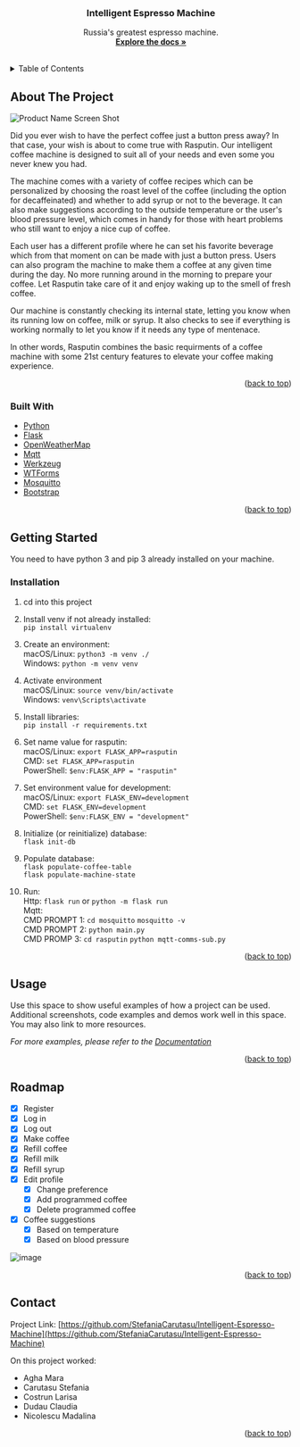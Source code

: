 <div id="top"></div>

<!-- PROJECT LOGO -->
<br />
<div align="center">
<h3 align="center">Intelligent Espresso Machine</h3>

  <p align="center">
    Russia's greatest espresso machine.
    <br />
    <a href="https://github.com/StefaniaCarutasu/Intelligent-Espresso-Machine"><strong>Explore the docs »</strong></a>
    <br />
    <br />
  </p>
</div>



<!-- TABLE OF CONTENTS -->
<details>
  <summary>Table of Contents</summary>
  <ol>
    <li>
      <a href="#about-the-project">About The Project</a>
      <ul>
        <li><a href="#built-with">Built With</a></li>
      </ul>
    </li>
    <li>
      <a href="#getting-started">Getting Started</a>
      <ul>
        <li><a href="#prerequisites">Prerequisites</a></li>
        <li><a href="#installation">Installation</a></li>
      </ul>
    </li>
    <li><a href="#usage">Usage</a></li>
    <li><a href="#roadmap">Roadmap</a></li>
    <li><a href="#contact">Contact</a></li>
  </ol>
</details>



<!-- ABOUT THE PROJECT -->
## About The Project

![Product Name Screen Shot](https://user-images.githubusercontent.com/62221313/151992718-1631c628-1cfa-4602-8fdb-04ef52ebabee.png)

Did you ever wish to have the perfect coffee just a button press away? In that case, your wish is about to come true with Rasputin. Our intelligent coffee machine is designed to suit all of your needs and even some you never knew you had.

The machine comes with a variety of coffee recipes which can be personalized by choosing the roast level of the coffee (including the option for decaffeinated) and whether to add syrup or not to the beverage. It can also make suggestions according to the outside temperature or the user's blood pressure level, which comes in handy for those with heart problems who still want to enjoy a nice cup of coffee.

Each user has a different profile where he can set his favorite beverage which from that moment on can be made with just a button press. Users can also program the machine to make them a coffee at any given time during the day. No more running around in the morning to prepare your coffee. Let Rasputin take care of it and enjoy waking up to the smell of fresh coffee.

Our machine is constantly checking its internal state, letting you know when its running low on coffee, milk or syrup. It also checks to see if everything is working normally to let you know if it needs any type of mentenace.

In other words, Rasputin combines the basic requirments of a coffee machine with some 21st century features to elevate your coffee making experience.

<p align="right">(<a href="#top">back to top</a>)</p>



### Built With

* [Python](https://www.python.org/)
* [Flask](https://flask.palletsprojects.com/en/2.0.x/)
* [OpenWeatherMap](https://openweathermap.org/api)
* [Mqtt](https://mqtt.org/)
* [Werkzeug](https://werkzeug.palletsprojects.com/en/2.0.x/)
* [WTForms](https://wtforms.readthedocs.io/en/3.0.x/)
* [Mosquitto](https://mosquitto.org/)
* [Bootstrap](https://getbootstrap.com)

<p align="right">(<a href="#top">back to top</a>)</p>



<!-- GETTING STARTED -->
## Getting Started

You need to have python 3 and pip 3 already installed on your machine.

### Installation

1. cd into this project  

2. Install venv if not already installed:  
`pip install virtualenv`
  
3. Create an environment:  
macOS/Linux:
`python3 -m venv ./`  
Windows:
`python -m venv venv`  

4. Activate environment  
macOS/Linux:
`source venv/bin/activate`  
Windows:
`venv\Scripts\activate`

5. Install libraries:  
`pip install -r requirements.txt`

6. Set name value for rasputin:  
macOS/Linux:
`export FLASK_APP=rasputin`  
CMD:
`set FLASK_APP=rasputin`  
PowerShell:
`$env:FLASK_APP = "rasputin"`  

7. Set environment value for development:  
macOS/Linux:
`export FLASK_ENV=development`  
CMD:
`set FLASK_ENV=development`  
PowerShell:
`$env:FLASK_ENV = "development"`  

8. Initialize (or reinitialize) database:  
`flask init-db`

9. Populate database:  
`flask populate-coffee-table`  
`flask populate-machine-state`

10. Run:  
Http:
`flask run` or `python -m flask run`  
Mqtt:  
CMD PROMPT 1:
`cd mosquitto`
`mosquitto -v`  
CMD PROMPT 2:
`python main.py`  
CMD PROMP 3:
`cd rasputin`
`python mqtt-comms-sub.py`  

<p align="right">(<a href="#top">back to top</a>)</p>



<!-- USAGE EXAMPLES -->
## Usage

Use this space to show useful examples of how a project can be used. Additional screenshots, code examples and demos work well in this space. You may also link to more resources.

_For more examples, please refer to the [Documentation](https://example.com)_

<p align="right">(<a href="#top">back to top</a>)</p>



<!-- ROADMAP -->
## Roadmap

- [x] Register
- [x] Log in
- [x] Log out
- [x] Make coffee
- [x] Refill coffee
- [x] Refill milk
- [x] Refill syrup
- [x] Edit profile
   - [x] Change preference
   - [x] Add programmed coffee
   - [x] Delete programmed coffee
- [x] Coffee suggestions     
    - [x] Based on temperature
    - [x] Based on blood pressure

![image](https://user-images.githubusercontent.com/62221313/152016584-729ea77c-8e9e-44f1-90f2-2aa2bda047b4.png)

<p align="right">(<a href="#top">back to top</a>)</p>



<!-- CONTACT -->
## Contact

Project Link: [https://github.com/StefaniaCarutasu/Intelligent-Espresso-Machine](https://github.com/StefaniaCarutasu/Intelligent-Espresso-Machine)

On this project worked:
- Agha Mara
- Carutasu Stefania
- Costrun Larisa
- Dudau Claudia
- Nicolescu Madalina

<p align="right">(<a href="#top">back to top</a>)</p>

